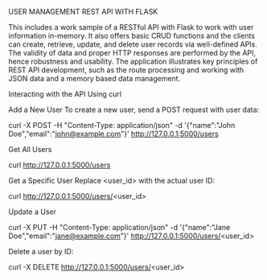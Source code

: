 USER MANAGEMENT REST API WITH FLASK

This includes a work sample of a RESTful API with Flask to work with user information in-memory. It also offers basic CRUD functions and the clients can create, retrieve, update, and delete user records via well-defined APIs. The validity of data and proper HTTP responses are performed by the API, hence robustness and usability. The application illustrates key principles of REST API development, such as the route processing and working with JSON data and a memory based data management.

Interacting with the API Using curl

Add a New User
To create a new user, send a POST request with user data:

curl -X POST -H "Content-Type: application/json" -d '{"name":"John Doe","email":"john@example.com"}' http://127.0.0.1:5000/users

Get All Users

curl http://127.0.0.1:5000/users

Get a Specific User
Replace <user_id> with the actual user ID:

curl http://127.0.0.1:5000/users/<user_id>

Update a User

curl -X PUT -H "Content-Type: application/json" -d '{"name":"Jane Doe","email":"jane@example.com"}' http://127.0.0.1:5000/users/<user_id>

Delete a user by ID:

curl -X DELETE http://127.0.0.1:5000/users/<user_id>
